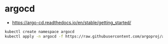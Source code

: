 # argocd

* <https://argo-cd.readthedocs.io/en/stable/getting_started/>

```bash
kubectl create namespace argocd
kubectl apply -n argocd -f https://raw.githubusercontent.com/argoproj/argo-cd/stable/manifests/install.yaml
```

